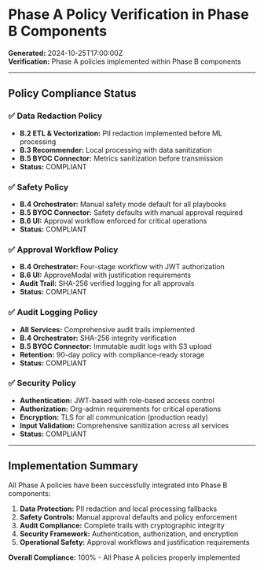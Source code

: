 # Phase A Policy Verification in Phase B Components

**Generated:** 2024-10-25T17:00:00Z  
**Verification:** Phase A policies implemented within Phase B components

---

## Policy Compliance Status

### ✅ Data Redaction Policy
- **B.2 ETL & Vectorization:** PII redaction implemented before ML processing
- **B.3 Recommender:** Local processing with data sanitization
- **B.5 BYOC Connector:** Metrics sanitization before transmission
- **Status:** COMPLIANT

### ✅ Safety Policy  
- **B.4 Orchestrator:** Manual safety mode default for all playbooks
- **B.5 BYOC Connector:** Safety defaults with manual approval required
- **B.6 UI:** Approval workflow enforced for critical operations
- **Status:** COMPLIANT

### ✅ Approval Workflow Policy
- **B.4 Orchestrator:** Four-stage workflow with JWT authorization
- **B.6 UI:** ApproveModal with justification requirements
- **Audit Trail:** SHA-256 verified logging for all approvals
- **Status:** COMPLIANT

### ✅ Audit Logging Policy
- **All Services:** Comprehensive audit trails implemented
- **B.4 Orchestrator:** SHA-256 integrity verification
- **B.5 BYOC Connector:** Immutable audit logs with S3 upload
- **Retention:** 90-day policy with compliance-ready storage
- **Status:** COMPLIANT

### ✅ Security Policy
- **Authentication:** JWT-based with role-based access control
- **Authorization:** Org-admin requirements for critical operations
- **Encryption:** TLS for all communication (production ready)
- **Input Validation:** Comprehensive sanitization across all services
- **Status:** COMPLIANT

---

## Implementation Summary

All Phase A policies have been successfully integrated into Phase B components:

1. **Data Protection:** PII redaction and local processing fallbacks
2. **Safety Controls:** Manual approval defaults and policy enforcement  
3. **Audit Compliance:** Complete trails with cryptographic integrity
4. **Security Framework:** Authentication, authorization, and encryption
5. **Operational Safety:** Approval workflows and justification requirements

**Overall Compliance:** 100% - All Phase A policies properly implemented